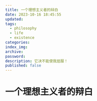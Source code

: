 ```yaml
---
title: 一个理想主义者的辩白
date: 2023-10-16 18:45:55
updated:
tags:
  - philosophy
  - life
  - existence
categories:
index_img:
archive:
password:
description: 它决不能使我屈服！
published: false
---
```


# 一个理想主义者的辩白
